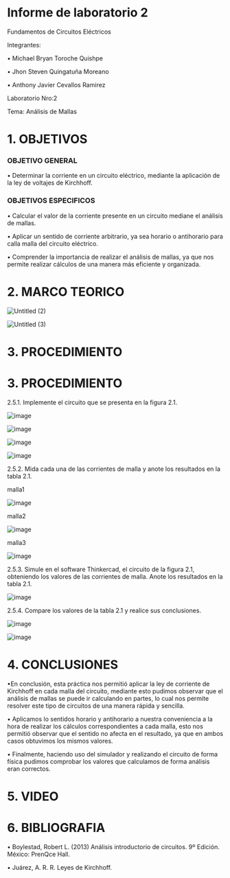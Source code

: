 # Informe de laboratorio 2
Fundamentos de Circuitos Eléctricos

Integrantes:

•	Michael Bryan Toroche Quishpe 

•	Jhon Steven Quingatuña Moreano

•	 Anthony Javier Cevallos Ramirez

Laboratorio Nro:2

Tema: Análisis de Mallas


# 1. OBJETIVOS

### OBJETIVO GENERAL
•	Determinar la corriente en un circuito eléctrico, mediante la aplicación de la ley de voltajes de Kirchhoff.


### OBJETIVOS ESPECIFICOS

• Calcular el valor de la corriente presente en un circuito mediane el análisis de mallas.

• Aplicar un sentido de corriente arbitrario, ya sea horario o antihorario para calla malla del circuito eléctrico.

• Comprender la importancia de realizar el análisis de mallas, ya que nos permite realizar cálculos de una manera más eficiente y organizada.


# 2. MARCO TEORICO

![Untitled (2)](https://user-images.githubusercontent.com/116761073/202583319-ff19fdaa-592f-433f-b11a-98049fb9a851.jpg)

![Untitled (3)](https://user-images.githubusercontent.com/116761073/202583420-0b2b6423-257f-4fda-a629-1538fa698b44.jpg)


# 3.  PROCEDIMIENTO

# 3.  PROCEDIMIENTO

2.5.1. Implemente el circuito que se presenta en la figura 2.1.

![image](https://user-images.githubusercontent.com/116813974/202570593-12d9a8bd-a7d4-4791-8a54-f190e246e573.png)

![image](https://user-images.githubusercontent.com/116813974/202570627-b3769401-3bc2-41bb-b68d-749b4cdae299.png)

![image](https://user-images.githubusercontent.com/116813974/202570666-e788ab2f-8bbe-4e90-a20c-e000b9b852c3.png)

![image](https://user-images.githubusercontent.com/116813974/202570723-c307309f-4f12-48a9-bc8a-b20874fc38ce.png)

2.5.2. Mida cada una de las corrientes de malla y anote los resultados en la tabla 2.1.

malla1

![image](https://user-images.githubusercontent.com/116813974/202570831-2dbdcec1-8158-4277-a18a-df759e106de5.png)

malla2

![image](https://user-images.githubusercontent.com/116813974/202570870-974c8946-3ed1-4adb-aff0-061f6bddba83.png)

malla3

![image](https://user-images.githubusercontent.com/116813974/202570916-f0ec59b6-d419-44e1-ac57-0231bbea96bb.png)

2.5.3. Simule en el software Thinkercad, el circuito de la figura 2.1, obteniendo los valores de las corrientes de malla. Anote los resultados en la tabla 2.1.

![image](https://user-images.githubusercontent.com/116813974/202571001-ca5cf47d-3a77-473a-8b50-61760e9daf5f.png)

2.5.4. Compare los valores de la tabla 2.1 y realice sus conclusiones.

![image](https://user-images.githubusercontent.com/116813974/202571049-b5adde6d-3763-4789-a8cf-af917b89a30b.png)

![image](https://user-images.githubusercontent.com/116813974/202572813-e2b60754-73da-4502-892d-33e7783410ec.png)



# 4. CONCLUSIONES 
•En conclusión, esta práctica nos permitió aplicar la ley de corriente de Kirchhoff en cada malla del circuito, mediante esto pudimos observar que el análisis de mallas se puede ir calculando en partes, lo cual nos permite resolver este tipo de circuitos de una manera rápida y sencilla.

•	Aplicamos lo sentidos horario y antihorario a nuestra conveniencia a la hora de realizar los cálculos correspondientes a cada malla, esto nos permitió observar que el sentido no afecta en el resultado, ya que en ambos casos obtuvimos los mismos valores.

•	Finalmente, haciendo uso del simulador y realizando el circuito de forma física pudimos comprobar los valores que calculamos de forma análisis eran correctos.

# 5. VIDEO


# 6. BIBLIOGRAFIA
• Boylestad,	Robert	L.	(2013)	Análisis	introductorio	de	circuitos. 9º	Edición.	México:	PrenQce	Hall.	

• Juárez, A. R. R. Leyes de Kirchhoff.

